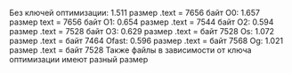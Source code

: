 Без ключей оптимизации: 1.511 размер .text = 7656 байт
O0: 1.657		размер text = 7656 байт
O1: 0.654       размер .text = 7544 байт
O2: 0.594		размер .text = 7528 байт
O3: 0.629		размер .text =  байт 7528
Os: 1.072		размер .text =  байт 7464
Ofast: 0.596		размер .text =  байт 7568
Og: 1.021		размер .text =  байт 7528
Также файлы в зависимости от ключа оптимизации имеют разный размер